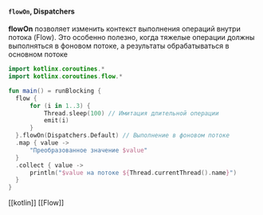 #### `flowOn`, Dispatchers

[](https://github.com/Senchick/android-interview?tab=readme-ov-file#flowon-dispatchers)

**flowOn** позволяет изменить контекст выполнения операций внутри потока (Flow). Это особенно полезно, когда тяжелые операции должны выполняться в фоновом потоке, а результаты обрабатываться в основном потоке

```kotlin
import kotlinx.coroutines.*
import kotlinx.coroutines.flow.*

fun main() = runBlocking {
  flow {
      for (i in 1..3) {
          Thread.sleep(100) // Имитация длительной операции
          emit(i)
      }
  }.flowOn(Dispatchers.Default) // Выполнение в фоновом потоке
  .map { value ->
      "Преобразованное значение $value"
  }
  .collect { value ->
      println("$value на потоке ${Thread.currentThread().name}")
  }
}
```

[[kotlin]] [[Flow]]